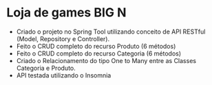# Loja de games BIG N

- Criado o projeto no Spring Tool utilizando conceito de API RESTful (Model, Repository e Controller).
- Feito o CRUD completo do recurso Produto (6 métodos)
- Feito o CRUD completo do recurso Categoria (6 métodos)
- Criado o Relacionamento do tipo One to Many entre as Classes Categoria e Produto.
- API testada utilizando o Insomnia

